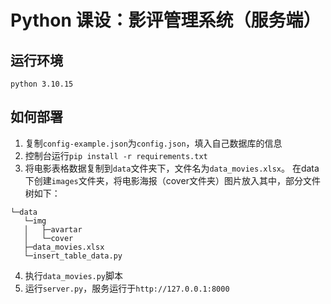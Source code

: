 # Python 课设：影评管理系统（服务端）

## 运行环境
`python 3.10.15`

## 如何部署

1. 复制`config-example.json`为`config.json`，填入自己数据库的信息
2. 控制台运行`pip install -r requirements.txt`
3. 将电影表格数据复制到`data`文件夹下，文件名为`data_movies.xlsx`。 在data下创建`images`文件夹，将电影海报（cover文件夹）图片放入其中，部分文件树如下：
```shell
└─data
   └─img
   │   ├─avartar
   │   └─cover
   ├─data_movies.xlsx
   └─insert_table_data.py
```
4. 执行`data_movies.py`脚本
5. 运行`server.py`，服务运行于`http://127.0.0.1:8000`